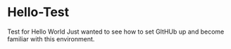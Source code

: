 # Hello-Test
Test for Hello World
Just wanted to see how to set GItHUb up and become familiar with this environment.
